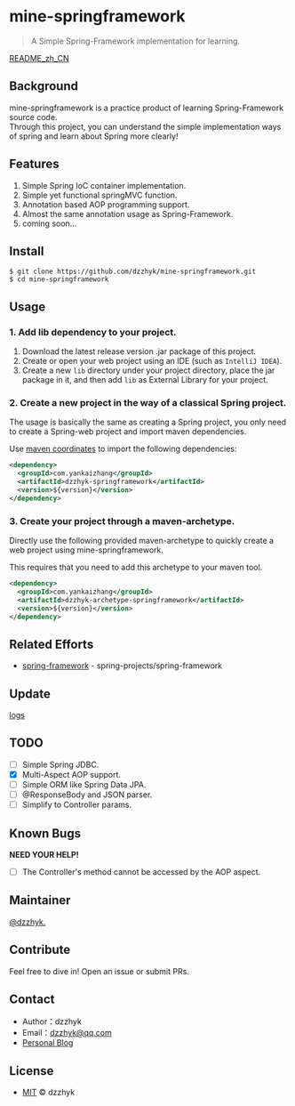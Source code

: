 # mine-springframework
> A Simple Spring-Framework implementation for learning.

[README_zh_CN](./README_zh_CN.md)

## Background

mine-springframework is a practice product of learning Spring-Framework source code.  
Through this project, you can understand the simple implementation ways of spring and learn about Spring more clearly!

## Features

1. Simple Spring IoC container implementation.
2. Simple yet functional springMVC function.
3. Annotation based AOP programming support.
4. Almost the same annotation usage as Spring-Framework.
5. coming soon...

## Install

```shell script
$ git clone https://github.com/dzzhyk/mine-springframework.git
$ cd mine-springframework
```

## Usage

### 1. Add lib dependency to your project.

1. Download the latest release version .jar package of this project.
2. Create or open your web project using an IDE (such as `IntelliJ IDEA`).
3. Create a new `lib` directory under your project directory, place the jar package in it,
 and then add `lib` as External Library for your project.

### 2. Create a new project in the way of a classical Spring project.
The usage is basically the same as creating a Spring project, you only need to create a Spring-web project and import maven dependencies.  

Use [maven coordinates](https://en.wikipedia.org/wiki/Apache_Maven) to import the following dependencies:
```xml
<dependency>
  <groupId>com.yankaizhang</groupId>
  <artifactId>dzzhyk-springframework</artifactId>
  <version>${version}</version>
</dependency>
```

### 3. Create your project through a maven-archetype.
Directly use the following provided maven-archetype to quickly create a web project using mine-springframework.  

This requires that you need to add this archetype to your maven tool.

```xml
<dependency>
  <groupId>com.yankaizhang</groupId>
  <artifactId>dzzhyk-archetype-springframework</artifactId>
  <version>${version}</version>
</dependency>
```

## Related Efforts

- [spring-framework](https://github.com/spring-projects/spring-framework) - spring-projects/spring-framework

## Update

[logs](./UPDATE.md)

## TODO

- [ ] Simple Spring JDBC.
- [x] Multi-Aspect AOP support.
- [ ] Simple ORM like Spring Data JPA.
- [ ] @ResponseBody and JSON parser.
- [ ] Simplify to Controller params.

## Known Bugs

**NEED YOUR HELP!**

- [ ] The Controller's method cannot be accessed by the AOP aspect.


## Maintainer

[@dzzhyk.](https://github.com/dzzhyk)

## Contribute

Feel free to dive in! Open an issue or submit PRs.


## Contact

- Author：dzzhyk
- Email：dzzhyk@qq.com
- [Personal Blog](https://dzzhyk.blog.csdn.net/)


## License

- [MIT](./LICENSE) © dzzhyk